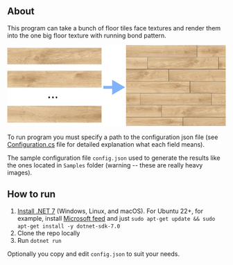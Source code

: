 ## About
This program can take a bunch of floor tiles face textures and render them into the one big floor texture with running bond pattern.

![Generate floor texture from tile faces](docs/readme_picture.jpg)

To run program you must specify a path to the configuration json file (see [Configuration.cs](Configuration.cs) file for detailed explanation what each field means).

The sample configuration file `config.json` used to generate the results like the ones located in `Samples` folder (warning -- these are really heavy images).

## How to run

1. [Install .NET 7](https://dotnet.microsoft.com/en-us/download/dotnet/7.0) (Windows, Linux, and macOS).
   For Ubuntu 22+, for example, install [Microsoft feed](https://learn.microsoft.com/en-us/dotnet/core/install/linux-ubuntu#2204-microsoft-package-feed) and just `sudo apt-get update && sudo apt-get install -y dotnet-sdk-7.0`
2. Clone the repo locally
3. Run `dotnet run`

Optionally you copy and edit `config.json` to suit your needs.